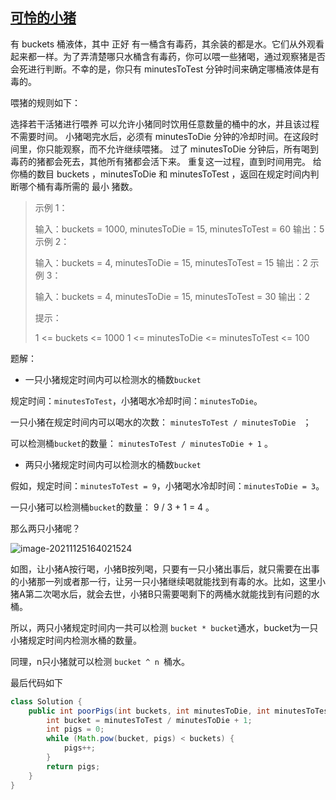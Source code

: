 ## [可怜的小猪](https://leetcode-cn.com/problems/poor-pigs/)

有 buckets 桶液体，其中 正好 有一桶含有毒药，其余装的都是水。它们从外观看起来都一样。为了弄清楚哪只水桶含有毒药，你可以喂一些猪喝，通过观察猪是否会死进行判断。不幸的是，你只有 minutesToTest 分钟时间来确定哪桶液体是有毒的。

喂猪的规则如下：

选择若干活猪进行喂养
可以允许小猪同时饮用任意数量的桶中的水，并且该过程不需要时间。
小猪喝完水后，必须有 minutesToDie 分钟的冷却时间。在这段时间里，你只能观察，而不允许继续喂猪。
过了 minutesToDie 分钟后，所有喝到毒药的猪都会死去，其他所有猪都会活下来。
重复这一过程，直到时间用完。
给你桶的数目 buckets ，minutesToDie 和 minutesToTest ，返回在规定时间内判断哪个桶有毒所需的 最小 猪数。

> 示例 1：
>
> 输入：buckets = 1000, minutesToDie = 15, minutesToTest = 60
> 输出：5
> 示例 2：
>
> 输入：buckets = 4, minutesToDie = 15, minutesToTest = 15
> 输出：2
> 示例 3：
>
> 输入：buckets = 4, minutesToDie = 15, minutesToTest = 30
> 输出：2
>
>
> 提示：
>
> 1 <= buckets <= 1000
> 1 <= minutesToDie <= minutesToTest <= 100

题解：

- 一只小猪规定时间内可以检测水的桶数`bucket`

规定时间：`minutesToTest`，小猪喝水冷却时间：`minutesToDie`。

一只小猪在规定时间内可以喝水的次数： `minutesToTest / minutesToDie ` ；

可以检测桶`bucket`的数量： `minutesToTest / minutesToDie + 1` 。

- 两只小猪规定时间内可以检测水的桶数`bucket`

假如，规定时间：`minutesToTest = 9`，小猪喝水冷却时间：`minutesToDie = 3`。

一只小猪可以检测桶`bucket`的数量： 9 / 3 + 1 = 4  。

那么两只小猪呢？

![image-20211125164021524](C:\Users\Administrator\AppData\Roaming\Typora\typora-user-images\image-20211125164021524.png)

如图，让小猪A按行喝，小猪B按列喝，只要有一只小猪出事后，就只需要在出事的小猪那一列或者那一行，让另一只小猪继续喝就能找到有毒的水。比如，这里小猪A第二次喝水后，就会去世，小猪B只需要喝剩下的两桶水就能找到有问题的水桶。

所以，两只小猪规定时间内一共可以检测 `bucket * bucket`通水，bucket为一只小猪规定时间内检测水桶的数量。

同理，n只小猪就可以检测 `bucket ^ n `桶水。

最后代码如下

```java
class Solution {
    public int poorPigs(int buckets, int minutesToDie, int minutesToTest) {
        int bucket = minutesToTest / minutesToDie + 1;
        int pigs = 0;
        while (Math.pow(bucket, pigs) < buckets) {
            pigs++;
        }
        return pigs;
    }
}
```

